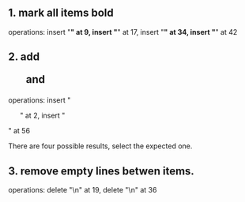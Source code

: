 ## 1. mark all items bold 

operations: insert "<b>" at 9, insert "</b>" at 17, insert "<b>" at 34, insert "</b>" at 42

## 2. add <ul> and </ul>

operations: insert "<ul>" at 2, insert "</ul>" at 56

 There are four possible results, select the expected one.

## 3. remove empty lines betwen items. 

operations: delete "\n" at 19, delete "\n" at 36